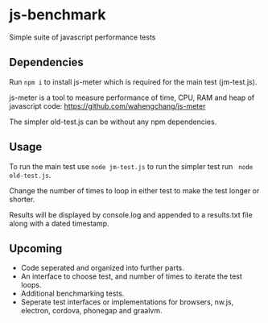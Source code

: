 # js-benchmark
Simple suite of javascript performance tests

## Dependencies
Run `npm i` to install js-meter which is required for the main test (jm-test.js).

js-meter is a tool to measure performance of time, CPU, RAM and heap of javascript code: https://github.com/wahengchang/js-meter

The simpler old-test.js can be without any npm dependencies.

## Usage
To run the main test use `node jm-test.js` to run the simpler test run ` node old-test.js`.

Change the number of times to loop in either test to make the test longer or shorter.

Results will be displayed by console.log and appended to a results.txt file along with a dated timestamp.

## Upcoming
- Code seperated and organized into further parts.
- An interface to choose test, and number of times to iterate the test loops.
- Additional benchmarking tests.
- Seperate test interfaces or implementations for browsers, nw.js, electron, cordova, phonegap and graalvm.

